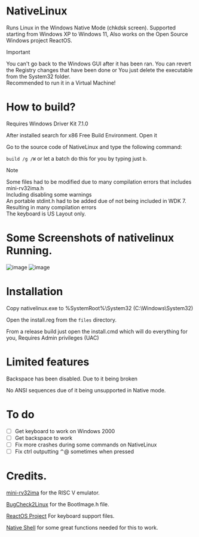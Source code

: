 # NativeLinux
Runs Linux in the Windows Native Mode (chkdsk screen).
Supported starting from Windows XP to Windows 11, Also works on the Open Source Windows project ReactOS.

> [!IMPORTANT]
> You can't go back to the Windows GUI after it has been ran. You can revert the Registry changes that have been done or You just delete the executable from the System32
> folder.
> <br /> Recommended to run it in a Virtual Machine!

# How to build?
Requires Windows Driver Kit 7.1.0

After installed search for x86 Free Build Environment. Open it

Go to the source code of NativeLinux and type the following command:

`build /g /W` or let a batch do this for you by typing just `b`.

> [!NOTE]
> Some files had to be modified due to many compilation errors that includes mini-rv32ima.h
> <br /> Including disabling some warnings
> <br /> An portable stdint.h had to be added due of not being included in WDK 7. Resulting in many compilation errors
> <br /> The keyboard is US Layout only.

# Some Screenshots of nativelinux Running.
![image](https://github.com/LuisYeah1234-hub/NativeLinux/assets/64372171/d9f60038-0219-43ae-aa55-87d9fb8258ee)
![image](https://github.com/LuisYeah1234-hub/NativeLinux/assets/64372171/d4324a79-c9e8-450a-a458-8f183d0a0c0c)

# Installation
Copy nativelinux.exe to %SystemRoot%\System32 (C:\Windows\System32\)

Open the install.reg from the `files` directory.

From a release build just open the install.cmd which will do everything for you, Requires Admin privileges (UAC)

# Limited features
Backspace has been disabled. Due to it being broken

No ANSI sequences due of it being unsupported in Native mode.

# To do
  - [ ] Get keyboard to work on Windows 2000
  - [ ] Get backspace to work
  - [ ] Fix more crashes during some commands on NativeLinux
  - [ ] Fix ctrl outputting ⌃@ sometimes when pressed

# Credits.
[mini-rv32ima](https://github.com/cnlohr/mini-rv32ima) for the RISC V emulator.

[BugCheck2Linux](https://github.com/NSG650/BugCheck2Linux) for the BootImage.h file.

[ReactOS Project](https://github.com/reactos/reactos) For keyboard support files.

[Native Shell](https://github.com/amdf/NativeShell) for some great functions needed for this to work.
